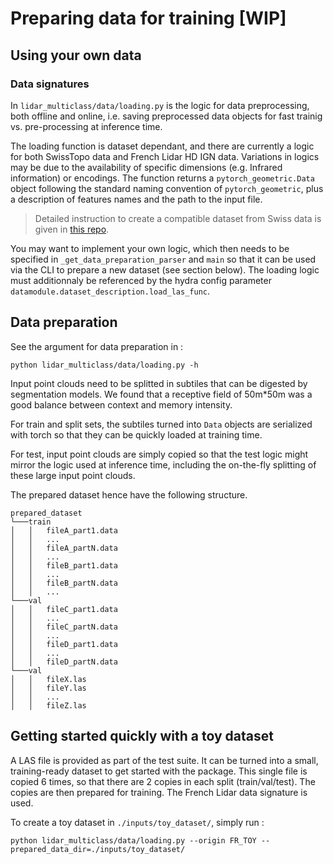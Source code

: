 # Preparing data for training [WIP]

## Using your own data 

### Data signatures

In `lidar_multiclass/data/loading.py` is the logic for data preprocessing, both offline and online, i.e. saving preprocessed data objects for fast trainig vs. pre-processing at inference time.

The loading function is dataset dependant, and there are currently a logic for both SwissTopo data and French Lidar HD IGN data. Variations in logics may be due to the availability of specific dimensions (e.g. Infrared information) or encodings. The function returns a `pytorch_geometric.Data` object following the standard naming convention of `pytorch_geometric`, plus a description of features names and the path to the input file.

> Detailed instruction to create a compatible dataset from Swiss data is given in [this repo](https://github.com/CharlesGaydon/Colorize-SwissSURFACE3D-Lidar).

You may want to implement your own logic, which then needs to be specified in `_get_data_preparation_parser` and `main` so that it can be used via the CLI to prepare a new dataset (see section below). The loading logic must additionnaly be referenced by the hydra config parameter `datamodule.dataset_description.load_las_func`. 

## Data preparation


See the argument for data preparation in :

```
python lidar_multiclass/data/loading.py -h
```

Input point clouds need to be splitted in subtiles that can be digested by segmentation models. We found that a receptive field of 50m\*50m was a good balance between context and memory intensity. 

For train and split sets, the subtiles turned into `Data` objects are serialized with torch so that they can be quickly loaded at training time.

For test, input point clouds are simply copied so that the test logic might mirror the logic used at inference time, including the on-the-fly splitting of these large input point clouds.

The prepared dataset hence have the following structure.
```
prepared_dataset
└───train
│   │   fileA_part1.data
│   │   ...
│   │   fileA_partN.data
│   │   ...
│   │   fileB_part1.data
│   │   ...
│   │   fileB_partN.data
│   │   ...
└───val
│   │   fileC_part1.data
│   │   ...
│   │   fileC_partN.data
│   │   ...
│   │   fileD_part1.data
│   │   ...
│   │   fileD_partN.data
└───val
│   │   fileX.las
│   │   fileY.las
│   │   ...
│   │   fileZ.las
```

## Getting started quickly with a toy dataset

A LAS file is provided as part of the test suite. It can be turned into a small, training-ready dataset to get started with the package. 
This single file is copied 6 times, so that there are 2 copies in each split (train/val/test). The copies are then prepared for training. The French Lidar data signature is used.

To create a toy dataset in `./inputs/toy_dataset/`, simply run :
```
python lidar_multiclass/data/loading.py --origin FR_TOY --prepared_data_dir=./inputs/toy_dataset/
```